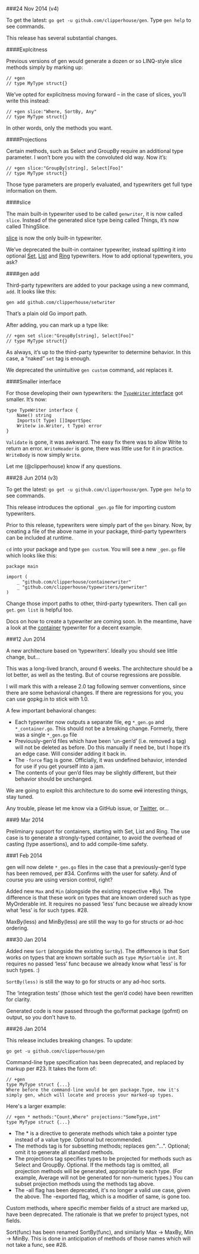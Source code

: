 ###24 Nov 2014 (v4)

To get the latest: `go get -u github.com/clipperhouse/gen`. Type `gen help` to see commands.

This release has several substantial changes.

####Explcitness

Previous versions of gen would generate a dozen or so LINQ-style slice methods simply by marking up:

	// +gen
	// type MyType struct{}
	
We’ve opted for explicitness moving forward – in the case of slices, you’ll write this instead:

	// +gen slice:"Where, SortBy, Any"
	// type MyType struct{}

In other words, only the methods you want.

####Projections

Certain methods, such as Select and GroupBy require an additional type parameter. I won’t bore you with the convoluted old way. Now it’s:

	// +gen slice:"GroupBy[string], Select[Foo]"
	// type MyType struct{}

Those type parameters are properly evaluated, and typewriters get full type information on them.

####slice

The main built-in typewriter used to be called `genwriter`, it is now called `slice`. Instead of the generated slice type being called Things, it’s now called ThingSlice.

[slice](https://github.com/clipperhouse/slice) is now the only built-in typewriter.

We’ve deprecated the built-in container typewriter, instead splitting it into optional [Set](https://github.com/clipperhouse/setwriter), [List](https://github.com/clipperhouse/linkedlist) and [Ring](https://github.com/clipperhouse/ringwriter) typewriters. How to add optional typewriters, you ask?

####gen add

Third-party typewriters are added to your package using a new command, `add`. It looks like this:

	gen add github.com/clipperhouse/setwriter
	
That’s a plain old Go import path.

After adding, you can mark up a type like:

	// +gen set slice:"GroupBy[string], Select[Foo]"
	// type MyType struct{}

As always, it’s up to the third-party typewriter to determine behavior. In this case, a “naked” `set` tag is enough.

We deprecated the unintuitive `gen custom` command, `add` replaces it.

####Smaller interface

For those developing their own typewriters: the [`TypeWriter` interface](https://github.com/clipperhouse/typewriter/blob/master/typewriter.go) got smaller. It’s now:

	type TypeWriter interface {
		Name() string
		Imports(t Type) []ImportSpec
		Write(w io.Writer, t Type) error
	}

`Validate` is gone, it was awkward. The easy fix there was to allow Write to return an error. `WriteHeader` is gone, there was little use for it in practice. `WriteBody` is now simply `Write`.

Let me (@clipperhouse) know if any questions.

###28 Jun 2014 (v3)

To get the latest: `go get -u github.com/clipperhouse/gen`. Type `gen help` to see commands.

This release introduces the optional `_gen.go` file for importing custom typewriters.

Prior to this release, typewriters were simply part of the `gen` binary. Now, by creating a file of the above name in your package, third-party typewriters can be included at runtime.

`cd` into your package and type `gen custom`. You will see a new `_gen.go` file which looks like this:

```
package main

import (
	_ "github.com/clipperhouse/containerwriter"
	_ "github.com/clipperhouse/typewriters/genwriter"
)
```

Change those import paths to other, third-party typewriters. Then call `gen get`. `gen list` is helpful too.

Docs on how to create a typewriter are coming soon. In the meantime, have a look at the [container](https://github.com/clipperhouse/gen/tree/master/typewriters/container) typewriter for a decent example.

###12 Jun 2014

A new architecture based on ‘typewriters’. Ideally you should see little change, but…

This was a long-lived branch, around 6 weeks. The architecture should be a lot better, as well as the testing. But of course regressions are possible.

I will mark this with a release 2.0 tag following semver conventions, since there are some behavioral changes. If there are regressions for you, you can use gopkg.in to stick with 1.0.

A few important behavioral changes:

- Each typewriter now outputs a separate file, eg `*_gen.go` and `*_container.go`. This should not be a breaking change. Formerly, there was a single `*_gen.go` file
- Previously-gen’d files which have been ‘un-gen’d’ (i.e. removed a tag) will not be deleted as before. Do this manually if need be, but I hope it’s an edge case. Will consider adding it back in.
- The `-force` flag is gone. Officially, it was undefined behavior, intended for use if you get yourself into a jam.
- The contents of your gen’d files may be slightly different, but their behavior should be unchanged.

We are going to exploit this architecture to do some ~~evil~~ interesting things, stay tuned.

Any trouble, please let me know via a GitHub issue, or [Twitter](http://twitter.com/clipperhouse), or…

###9 Mar 2014

Preliminary support for containers, starting with Set, List and Ring. The use case is to generate a strongly-typed container, to avoid the overhead of casting (type assertions), and to add compile-time safety.

###1 Feb 2014

gen will now delete `*_gen.go` files in the case that a previously-gen’d type has been removed, per #34. Confirms with the user for safety. And of course you are using version control, right?

Added new `Max` and `Min` (alongside the existing respective *By). The difference is that these work on types that are known ordered such as type MyOrderable int. It requires no passed ‘less’ func because we already know what ‘less’ is for such types. #28.

MaxBy(less) and MinBy(less) are still the way to go for structs or ad-hoc ordering.

###30 Jan 2014

Added new `Sort` (alongside the existing `SortBy`). The difference is that Sort works on types that are known sortable such as `type MySortable int`. It requires no passed ‘less’ func because we already know what ‘less’ is for such types. :)

`SortBy(less)` is still the way to go for structs or any ad-hoc sorts.

The ‘integration tests’ (those which test the gen’d code) have been rewritten for clarity.

Generated code is now passed through the go/format package (gofmt) on output, so you don’t have to.

###26 Jan 2014

This release includes breaking changes. To update:

`go get -u github.com/clipperhouse/gen`

Command-line type specification has been deprecated, and replaced by markup per #23. It takes the form of:

```
// +gen
type MyType struct {...}
Where before the command-line would be gen package.Type, now it's simply gen, which will locate and process your marked-up types.
```
Here's a larger example:

```
// +gen * methods:"Count,Where" projections:"SomeType,int"
type MyType struct {...}
```

- The * is a directive to generate methods which take a pointer type instead of a value type. Optional but recommended.
- The methods tag is for subsetting methods; replaces gen:"...". Optional; omit it to generate all standard methods.
- The projections tag specifies types to be projected for methods such as Select and GroupBy. Optional. If the methods tag is omitted, all projection methods will be generated, appropriate to each type. (For example, Average will not be generated for non-numeric types.) You can subset projection methods using the methods tag above.
- The -all flag has been deprecated, it's no longer a valid use case, given the above. The -exported flag, which is a modifier of same, is gone too.

Custom methods, where specific member fields of a struct are marked up, have been deprecated. The rationale is that we prefer to project types, not fields.

Sort(func) has been renamed SortBy(func), and similarly Max → MaxBy, Min → MinBy. This is done in anticipation of methods of those names which will not take a func, see #28.
